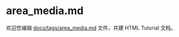 area_media.md
===

欢迎您编辑 <a target="__blank" href="https://github.com/jaywcjlove/html-tutorial/blob/main/docs/tags/area_media.md">docs/tags/area_media.md</a> 文件，共建 HTML Tutorial 文档。